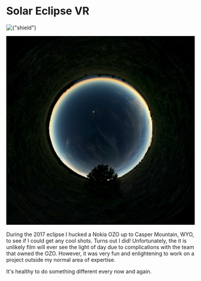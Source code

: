 # Solar Eclipse VR
![{"shield"}](https://img.shields.io/badge/Status-Purgatory-orange.svg)

![{"square-framed"}](/img/project/eclipse-tinyplanet.jpg)


During the 2017 eclipse I hucked a Nokia OZO up to Casper Mountain, WYO, to see if I could get any cool shots. Turns out I did! Unfortunately, the it is unlikely film will ever see the light of day due to complications with the team that owned the OZO. However, it was very fun and enlightening to work on a project outside my normal area of expertise.

It's healthy to do something different every now and again.


